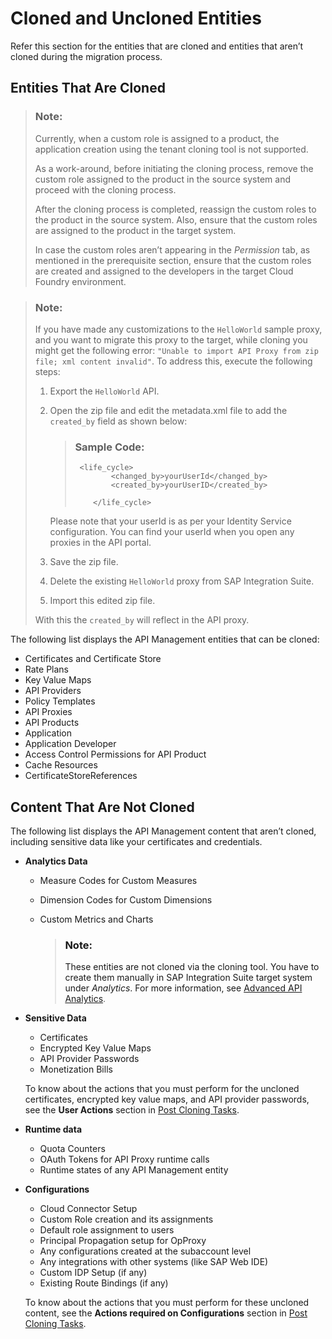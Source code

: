 <!-- loiob2b393d3582344dc80004944b393d227 -->

# Cloned and Uncloned Entities

Refer this section for the entities that are cloned and entities that aren’t cloned during the migration process.



<a name="loiob2b393d3582344dc80004944b393d227__section_svf_jld_2mb"/>

## Entities That Are Cloned

> ### Note:  
> Currently, when a custom role is assigned to a product, the application creation using the tenant cloning tool is not supported.
> 
> As a work-around, before initiating the cloning process, remove the custom role assigned to the product in the source system and proceed with the cloning process.
> 
> After the cloning process is completed, reassign the custom roles to the product in the source system. Also, ensure that the custom roles are assigned to the product in the target system.
> 
> In case the custom roles aren’t appearing in the *Permission* tab, as mentioned in the prerequisite section, ensure that the custom roles are created and assigned to the developers in the target Cloud Foundry environment.

> ### Note:  
> If you have made any customizations to the `HelloWorld` sample proxy, and you want to migrate this proxy to the target, while cloning you might get the following error: `"Unable to import API Proxy from zip file; xml content invalid"`. To address this, execute the following steps:
> 
> 1.  Export the `HelloWorld` API.
> 
> 2.  Open the zip file and edit the metadata.xml file to add the `created_by` field as shown below:
> 
>     > ### Sample Code:  
>     > ```
>     >  <life_cycle>
>     >         <changed_by>yourUserId</changed_by>
>     >         <created_by>yourUserID</created_by>
>     >         
>     >     </life_cycle>
>     > 
>     > ```
> 
>     Please note that your userId is as per your Identity Service configuration. You can find your userId when you open any proxies in the API portal.
> 
> 3.  Save the zip file.
> 
> 4.  Delete the existing `HelloWorld` proxy from SAP Integration Suite.
> 
> 5.  Import this edited zip file.
> 
> 
> With this the `created_by` will reflect in the API proxy.

The following list displays the API Management entities that can be cloned:

-   Certificates and Certificate Store
-   Rate Plans
-   Key Value Maps
-   API Providers
-   Policy Templates
-   API Proxies
-   API Products
-   Application
-   Application Developer
-   Access Control Permissions for API Product
-   Cache Resources
-   CertificateStoreReferences



<a name="loiob2b393d3582344dc80004944b393d227__section_bdp_cmd_2mb"/>

## Content That Are Not Cloned

The following list displays the API Management content that aren’t cloned, including sensitive data like your certificates and credentials.

-   **Analytics Data**
    -   Measure Codes for Custom Measures

    -   Dimension Codes for Custom Dimensions

    -   Custom Metrics and Charts

        > ### Note:  
        > These entities are not cloned via the cloning tool. You have to create them manually in SAP Integration Suite target system under *Analytics*. For more information, see [Advanced API Analytics](../50-Development/advanced-api-analytics-5973d4a.md).


-   **Sensitive Data**

    -   Certificates
    -   Encrypted Key Value Maps
    -   API Provider Passwords
    -   Monetization Bills

    To know about the actions that you must perform for the uncloned certificates, encrypted key value maps, and API provider passwords, see the **User Actions** section in [Post Cloning Tasks](post-cloning-tasks-49e9716.md).

-   **Runtime data**
    -   Quota Counters
    -   OAuth Tokens for API Proxy runtime calls
    -   Runtime states of any API Management entity

-   **Configurations**

    -   Cloud Connector Setup
    -   Custom Role creation and its assignments
    -   Default role assignment to users
    -   Principal Propagation setup for OpProxy
    -   Any configurations created at the subaccount level
    -   Any integrations with other systems \(like SAP Web IDE\)
    -   Custom IDP Setup \(if any\)
    -   Existing Route Bindings \(if any\)

    To know about the actions that you must perform for these uncloned content, see the **Actions required on Configurations** section in [Post Cloning Tasks](post-cloning-tasks-116d82c.md).


